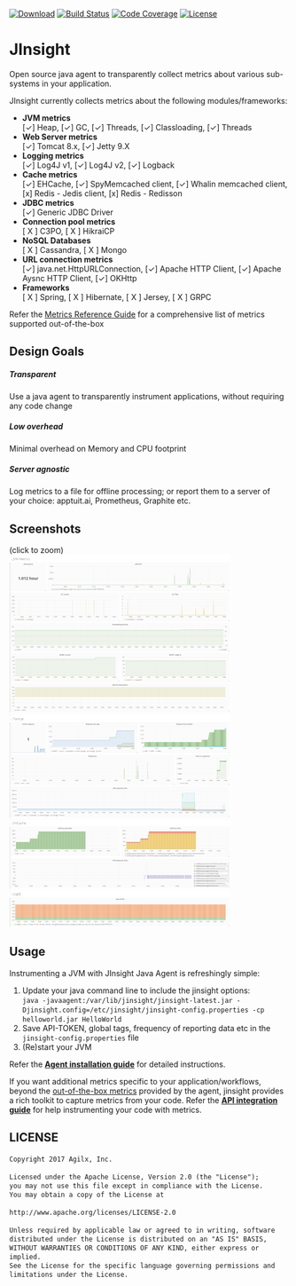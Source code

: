 [![Download](https://api.bintray.com/packages/apptuitai/maven/jinsight/images/download.svg)](https://bintray.com/apptuitai/maven/jinsight/_latestVersion)
[![Build Status](https://img.shields.io/travis/ApptuitAI/JInsight.svg)](https://travis-ci.org/ApptuitAI/JInsight)
[![Code Coverage](https://img.shields.io/codecov/c/github/ApptuitAI/JInsight.svg)](https://codecov.io/gh/ApptuitAI/JInsight)
[![License](https://img.shields.io/github/license/ApptuitAI/JInsight.svg)](https://github.com/ApptuitAI/JInsight/blob/master/LICENSE)

# JInsight

Open source java agent to transparently collect metrics about various sub-systems in your application.

JInsight currently collects metrics about the following modules/frameworks:
 * **JVM metrics**  
   [✓] Heap, [✓] GC, [✓] Threads, [✓] Classloading, [✓] Threads
 * **Web Server metrics**  
   [✓] Tomcat 8.x,  [✓] Jetty 9.X
 * **Logging metrics**  
   [✓] Log4J v1, [✓] Log4J v2, [✓] Logback
 * **Cache metrics**  
   [✓] EHCache, [✓] SpyMemcached client, [✓] Whalin memcached client,
   [x] Redis - Jedis client, [x] Redis - Redisson
 * **JDBC metrics**  
   [✓] Generic JDBC Driver
 * **Connection pool metrics**  
   [ X ] C3PO, [ X ] HikraiCP
 * **NoSQL Databases**  
   [ X ] Cassandra, [ X ] Mongo
 * **URL connection metrics**  
   [✓] java.net.HttpURLConnection,
   [✓] Apache HTTP Client, [✓] Apache Aysnc HTTP Client, [✓] OKHttp
 * **Frameworks**  
   [ X ] Spring, [ X ] Hibernate, [ X ] Jersey, [ X ] GRPC

Refer the [Metrics Reference Guide](https://github.com/ApptuitAI/JInsight/wiki/Metrics) for a comprehensive list of metrics supported out-of-the-box

## Design Goals

##### Transparent
Use a java agent to transparently instrument applications, without requiring
any code change

##### Low overhead
Minimal overhead on Memory and CPU footprint

##### Server agnostic
Log metrics to a file for offline processing; or report them to a server
of your choice: apptuit.ai, Prometheus, Graphite etc.

## Screenshots
(click to zoom)  
[![JVM Metrics](https://raw.githubusercontent.com/ApptuitAI/JInsight/readme-attachments/screenshots/JVM_Metrics_thumb.png)](https://raw.githubusercontent.com/ApptuitAI/JInsight/readme-attachments/screenshots/JVM_Metrics.png)
[![Tomcat Metrics](https://raw.githubusercontent.com/ApptuitAI/JInsight/readme-attachments/screenshots/Tomcat_Metrics_thumb.png)](https://raw.githubusercontent.com/ApptuitAI/JInsight/readme-attachments/screenshots/Tomcat_Metrics.png)  
[![EHCache Metrics](https://raw.githubusercontent.com/ApptuitAI/JInsight/readme-attachments/screenshots/EHCache_Metrics_thumb.png)](https://raw.githubusercontent.com/ApptuitAI/JInsight/readme-attachments/screenshots/EHCache_Metrics.png)
[![Log4J Metrics](https://raw.githubusercontent.com/ApptuitAI/JInsight/readme-attachments/screenshots/Log4J_Metrics_thumb.png)](https://raw.githubusercontent.com/ApptuitAI/JInsight/readme-attachments/screenshots/Log4J_Metrics.png)

## Usage

Instrumenting a JVM with JInsight Java Agent is refreshingly simple:
1. Update your java command line to include the jinsight options:  
`java -javaagent:/var/lib/jinsight/jinsight-latest.jar -Djinsight.config=/etc/jinsight/jinsight-config.properties -cp helloworld.jar HelloWorld`  
2. Save API-TOKEN, global tags, frequency of reporting data etc  in the `jinsight-config.properties` file
3. (Re)start your JVM

Refer the  **[Agent installation guide](https://github.com/ApptuitAI/JInsight/wiki/UsageJInsightAgent)** for detailed instructions.

If you want additional metrics specific to your application/workflows, beyond the [out-of-the-box metrics](https://github.com/ApptuitAI/JInsight/wiki/Metrics) provided by the agent, jinsight provides a rich toolkit to capture metrics from your code. Refer the **[API integration guide](https://github.com/ApptuitAI/JInsight/wiki/UsageDropwizard)** for help instrumenting your code with metrics.


## LICENSE

```
Copyright 2017 Agilx, Inc.

Licensed under the Apache License, Version 2.0 (the "License");
you may not use this file except in compliance with the License.
You may obtain a copy of the License at

http://www.apache.org/licenses/LICENSE-2.0

Unless required by applicable law or agreed to in writing, software
distributed under the License is distributed on an "AS IS" BASIS,
WITHOUT WARRANTIES OR CONDITIONS OF ANY KIND, either express or implied.
See the License for the specific language governing permissions and
limitations under the License.
```
